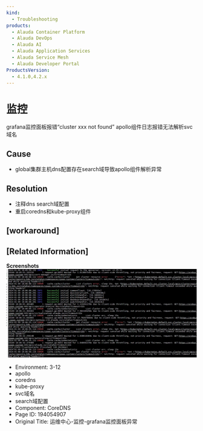```yaml
---
kind:
  - Troubleshooting
products:
  - Alauda Container Platform
  - Alauda DevOps
  - Alauda AI
  - Alauda Application Services
  - Alauda Service Mesh
  - Alauda Developer Portal
ProductsVersion:
  - 4.1.0,4.2.x
---
```

<!-- A type of document that involves encountering a fault, diagnosing it, performing root cause analysis, and providing solutions. -->

# 监控

grafana监控面板报错“cluster xxx not found” apollo组件日志报错无法解析svc域名

## Cause
- global集群主机dns配置存在search域导致apollo组件解析异常

## Resolution
- 注释dns search域配置
- 重启coredns和kube-proxy组件

## [workaround]

## [Related Information]
**Screenshots**
![](assets/yun-wei-zhong-xin-jian-kong-grafanajian-kong-mian-ban-yi-chang/Snipaste_2024-01-09_18-21-44_1704795776912_10c8sm.png)
- Environment: 3-12
- apollo
- coredns
- kube-proxy
- svc域名
- search域配置
- Component: CoreDNS
- Page ID: 194054907
- Original Title: 运维中心-监控-grafana监控面板异常
